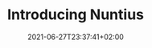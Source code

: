 ---
title: "Introducing Nuntius"
date: 2021-06-27T23:37:41+02:00
draft: true
katex: true
tags:
  - "Math"
  - "Cryptography"
  - "Security"
---